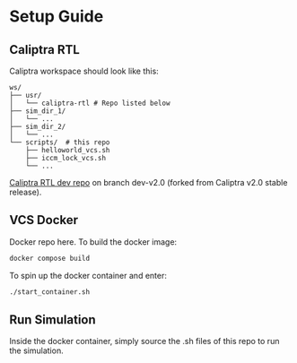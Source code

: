 # Setup Guide

## Caliptra RTL
Caliptra workspace should look like this:
```plaintext
ws/
├── usr/
│   └── caliptra-rtl # Repo listed below
├── sim_dir_1/
│   └── ...
├── sim_dir_2/
│   └── ...
└── scripts/  # this repo
    ├── helloworld_vcs.sh
    ├── iccm_lock_vcs.sh
    └── ...
```
[Caliptra RTL dev repo](https://github.com/zhenghuama/caliptra-rtl/tree/dev-v2.0) on branch dev-v2.0 (forked from Caliptra v2.0 stable release).

## VCS Docker
Docker repo here. To build the docker image:
```sh
docker compose build
```
To spin up the docker container and enter:
```sh
./start_container.sh
```

## Run Simulation
Inside the docker container, simply source the .sh files of this repo to run the simulation.